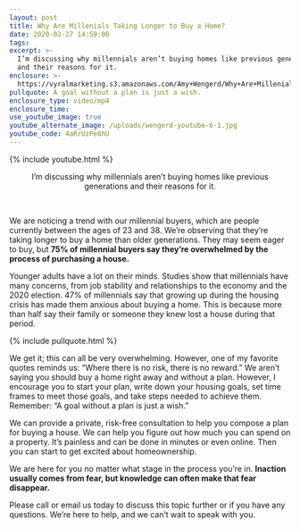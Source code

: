 ```yaml
---
layout: post
title: Why Are Millenials Taking Longer to Buy a Home?
date: 2020-02-27 14:59:00
tags:
excerpt: >-
  I’m discussing why millennials aren’t buying homes like previous generations
  and their reasons for it.
enclosure: >-
  https://vyralmarketing.s3.amazonaws.com/Amy+Wengerd/Why+Are+Millenials+Taking+Longer+to+Buy+a+Home_+(1).mp4
pullquote: A goal without a plan is just a wish.
enclosure_type: video/mp4
enclosure_time:
use_youtube_image: true
youtube_alternate_image: /uploads/wengerd-youtube-6-1.jpg
youtube_code: 4aRrUzPe8hU
---
```


{% include youtube.html %}

<center>I&rsquo;m discussing why millennials aren&rsquo;t buying homes like previous generations and their reasons for it.</center>

&nbsp;

We are noticing a trend with our millennial buyers, which are people currently between the ages of 23 and 38. We’re observing that they’re taking longer to buy a home than older generations. They may seem eager to buy, but **75% of millennial buyers say they’re overwhelmed by the process of purchasing a house.&nbsp;**

Younger adults have a lot on their minds. Studies show that millennials have many concerns, from job stability and relationships to the economy and the 2020 election. 47% of millennials say that growing up during the housing crisis has made them anxious about buying a home. This is because more than half say their family or someone they knew lost a house during that period.&nbsp;

{% include pullquote.html %}

We get it; this can all be very overwhelming. However, one of my favorite quotes reminds us: “Where there is no risk, there is no reward.” We aren’t saying you should buy a home right away and without a plan. However, I encourage you to start your plan, write down your housing goals, set time frames to meet those goals, and take steps needed to achieve them. Remember: “A goal without a plan is just a wish.”

We can provide a private, risk-free consultation to help you compose a plan for buying a house. We can help you figure out how much you can spend on a property. It’s painless and can be done in minutes or even online. Then you can start to get excited about homeownership.&nbsp;

We are here for you no matter what stage in the process you’re in. **Inaction usually comes from fear, but knowledge can often make that fear disappear.&nbsp;**

Please call or email us today to discuss this topic further or if you have any questions. We’re here to help, and we can’t wait to speak with you.&nbsp;

&nbsp;